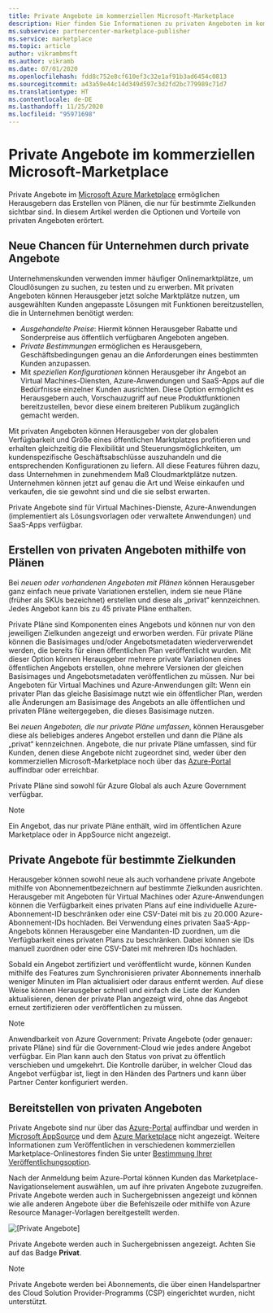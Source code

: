 ```yaml
---
title: Private Angebote im kommerziellen Microsoft-Marketplace
description: Hier finden Sie Informationen zu privaten Angeboten im kommerziellen Microsoft-Marketplace für Herausgeber von Apps und Diensten.
ms.subservice: partnercenter-marketplace-publisher
ms.service: marketplace
ms.topic: article
author: vikrambmsft
ms.author: vikramb
ms.date: 07/01/2020
ms.openlocfilehash: fdd8c752e8cf610ef3c32e1af91b3ad6454c0813
ms.sourcegitcommit: a43a59e44c14d349d597c3d2fd2bc779989c71d7
ms.translationtype: HT
ms.contentlocale: de-DE
ms.lasthandoff: 11/25/2020
ms.locfileid: "95971698"
---
```

# <a name="private-offers-in-the-microsoft-commercial-marketplace"></a>Private Angebote im kommerziellen Microsoft-Marketplace

Private Angebote im [Microsoft Azure Marketplace](https://azuremarketplace.microsoft.com/) ermöglichen Herausgebern das Erstellen von Plänen, die nur für bestimmte Zielkunden sichtbar sind. In diesem Artikel werden die Optionen und Vorteile von privaten Angeboten erörtert.

## <a name="unlock-enterprise-deals-with-private-offers"></a>Neue Chancen für Unternehmen durch private Angebote

Unternehmenskunden verwenden immer häufiger Onlinemarktplätze, um Cloudlösungen zu suchen, zu testen und zu erwerben. Mit privaten Angeboten können Herausgeber jetzt solche Marktplätze nutzen, um ausgewählten Kunden angepasste Lösungen mit Funktionen bereitzustellen, die in Unternehmen benötigt werden:

- *Ausgehandelte Preise*: Hiermit können Herausgeber Rabatte und Sonderpreise aus öffentlich verfügbaren Angeboten angeben.
- *Private Bestimmungen* ermöglichen es Herausgebern, Geschäftsbedingungen genau an die Anforderungen eines bestimmten Kunden anzupassen.
- Mit *speziellen Konfigurationen* können Herausgeber ihr Angebot an Virtual Machines-Diensten, Azure-Anwendungen und SaaS-Apps auf die Bedürfnisse einzelner Kunden ausrichten. Diese Option ermöglicht es Herausgebern auch, Vorschauzugriff auf neue Produktfunktionen bereitzustellen, bevor diese einem breiteren Publikum zugänglich gemacht werden.

Mit privaten Angeboten können Herausgeber von der globalen Verfügbarkeit und Größe eines öffentlichen Marktplatzes profitieren und erhalten gleichzeitig die Flexibilität und Steuerungsmöglichkeiten, um kundenspezifische Geschäftsabschlüsse auszuhandeln und die entsprechenden Konfigurationen zu liefern. All diese Features führen dazu, dass Unternehmen in zunehmendem Maß Cloudmarktplätze nutzen. Unternehmen können jetzt auf genau die Art und Weise einkaufen und verkaufen, die sie gewohnt sind und die sie selbst erwarten.

Private Angebote sind für Virtual Machines-Dienste, Azure-Anwendungen (implementiert als Lösungsvorlagen oder verwaltete Anwendungen) und SaaS-Apps verfügbar.

<!--- Like public offers, private offers can be created and managed via the [Cloud Partner Portal](). Customers can be granted or revoked access to private offers in minutes.
--->

## <a name="creating-private-offers-using-plans"></a>Erstellen von privaten Angeboten mithilfe von Plänen

Bei *neuen oder vorhandenen Angeboten mit Plänen* können Herausgeber ganz einfach neue private Variationen erstellen, indem sie neue Pläne (früher als SKUs bezeichnet) erstellen und diese als „privat“ kennzeichnen. Jedes Angebot kann bis zu 45 private Pläne enthalten.

<!--- [Private SKUs]() --->

Private Pläne sind Komponenten eines Angebots und können nur von den jeweiligen Zielkunden angezeigt und erworben werden. Für private Pläne können die Basisimages und/oder Angebotsmetadaten wiederverwendet werden, die bereits für einen öffentlichen Plan veröffentlicht wurden. Mit dieser Option können Herausgeber mehrere private Variationen eines öffentlichen Angebots erstellen, ohne mehrere Versionen der gleichen Basisimages und Angebotsmetadaten veröffentlichen zu müssen. Nur bei Angeboten für Virtual Machines und Azure-Anwendungen gilt: Wenn ein privater Plan das gleiche Basisimage nutzt wie ein öffentlicher Plan, werden alle Änderungen am Basisimage des Angebots an alle öffentlichen und privaten Pläne weitergegeben, die dieses Basisimage nutzen.

Bei *neuen Angeboten, die nur private Pläne umfassen*, können Herausgeber diese als beliebiges anderes Angebot erstellen und dann die Pläne als „privat“ kennzeichnen. Angebote, die nur private Pläne umfassen, sind für Kunden, denen diese Angebote nicht zugeordnet sind, weder über den kommerziellen Microsoft-Marketplace noch über das [Azure-Portal](https://azure.microsoft.com/features/azure-portal/) auffindbar oder erreichbar.

Private Pläne sind sowohl für Azure Global als auch Azure Government verfügbar.

>[!NOTE]
>Ein Angebot, das nur private Pläne enthält, wird im öffentlichen Azure Marketplace oder in AppSource nicht angezeigt.

## <a name="targeting-customers-with-private-offers"></a>Private Angebote für bestimmte Zielkunden

Herausgeber können sowohl neue als auch vorhandene private Angebote mithilfe von Abonnementbezeichnern auf bestimmte Zielkunden ausrichten. Herausgeber mit Angeboten für Virtual Machines oder Azure-Anwendungen können die Verfügbarkeit eines privaten Plans auf eine individuelle Azure-Abonnement-ID beschränken oder eine CSV-Datei mit bis zu 20.000 Azure-Abonnement-IDs hochladen. Bei Verwendung eines privaten SaaS-App-Angebots können Herausgeber eine Mandanten-ID zuordnen, um die Verfügbarkeit eines privaten Plans zu beschränken. Dabei können sie IDs manuell zuordnen oder eine CSV-Datei mit mehreren IDs hochladen.

Sobald ein Angebot zertifiziert und veröffentlicht wurde, können Kunden mithilfe des Features zum Synchronisieren privater Abonnements innerhalb weniger Minuten im Plan aktualisiert oder daraus entfernt werden. Auf diese Weise können Herausgeber schnell und einfach die Liste der Kunden aktualisieren, denen der private Plan angezeigt wird, ohne das Angebot erneut zertifizieren oder veröffentlichen zu müssen.

>[!NOTE]
>Anwendbarkeit von Azure Government: Private Angebote (oder genauer: private Pläne) sind für die Government-Cloud wie jedes andere Angebot verfügbar. Ein Plan kann auch den Status von privat zu öffentlich verschieben und umgekehrt. Die Kontrolle darüber, in welcher Cloud das Angebot verfügbar ist, liegt in den Händen des Partners und kann über Partner Center konfiguriert werden. 

## <a name="deploying-private-offers"></a>Bereitstellen von privaten Angeboten

Private Angebote sind nur über das [Azure-Portal](https://azure.microsoft.com/features/azure-portal/) auffindbar und werden in [Microsoft AppSource](https://appsource.microsoft.com/) und dem [Azure Marketplace](https://azuremarketplace.microsoft.com) nicht angezeigt. Weitere Informationen zum Veröffentlichen in verschiedenen kommerziellen Marketplace-Onlinestores finden Sie unter [Bestimmung Ihrer Veröffentlichungsoption](./determine-your-listing-type.md).

Nach der Anmeldung beim Azure-Portal können Kunden das Marketplace-Navigationselement auswählen, um auf ihre privaten Angebote zuzugreifen. Private Angebote werden auch in Suchergebnissen angezeigt und können wie alle anderen Angebote über die Befehlszeile oder mithilfe von Azure Resource Manager-Vorlagen bereitgestellt werden.

![[Private Angebote]](./media/marketplace-publishers-guide/private-offer.png)

Private Angebote werden auch in Suchergebnissen angezeigt. Achten Sie auf das Badge **Privat**.

>[!Note]
>Private Angebote werden bei Abonnements, die über einen Handelspartner des Cloud Solution Provider-Programms (CSP) eingerichtet wurden, nicht unterstützt.


<!---
## Next steps

To start using private offers, follow the steps in the [Private SKUs and Plans]() guide.
--->
